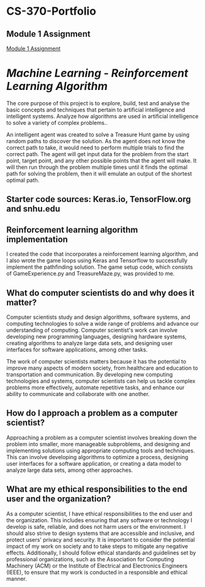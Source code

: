 # CS-370-Portfolio

## Module 1 Assignment
[Module 1 Assignment](../CS-370-Portfolio/Module-1-Assignment/Uzoho_Kennedy_Assignment1.ipynb)







# _Machine Learning - Reinforcement Learning Algorithm_

The core purpose of this project is to explore, build, test and analyse the basic concepts and techniques that pertain to artificial intelligence and intelligent systems.
Analyze how algorithms are used in artificial intelligence to solve a variety of complex problems..

An intelligent agent was created to solve a Treasure Hunt game by using random paths to discover the solution. As the agent does not know the correct path to take, it would need to perform multiple trials to find the correct path. The agent will get input data for the problem from the start point, target point, and any other possible points that the agent will make. It will then run through the problem multiple times until it finds the optimal path for solving the problem, then it will emulate an output of the shortest optimal path.

## Starter code sources: Keras.io, TensorFlow.org and snhu.edu

## Reinforcement learning algorithm implementation
I created the code that incorporates a reinforcement learning algorithm, and I also wrote the game loops using Keras and Tensorflow to successfully implement the pathfinding solution. The game setup code, which consists of GameExperience.py and TreasureMaze.py, was provided to me.

## What do computer scientists do and why does it matter?
Computer scientists study and design algorithms, software systems, and computing technologies to solve a wide range of problems and advance our understanding of computing. Computer scientist's work can involve developing new programming languages, designing hardware systems, creating algorithms to analyze large data sets, and designing user interfaces for software applications, among other tasks.

The work of computer scientists matters because it has the potential to improve many aspects of modern society, from healthcare and education to transportation and communication. By developing new computing technologies and systems, computer scientists can help us tackle complex problems more effectively, automate repetitive tasks, and enhance our ability to communicate and collaborate with one another.

## How do I approach a problem as a computer scientist?
Approaching a problem as a computer scientist involves breaking down the problem into smaller, more manageable subproblems, and designing and implementing solutions using appropriate computing tools and techniques. This can involve developing algorithms to optimize a process, designing user interfaces for a software application, or creating a data model to analyze large data sets, among other approaches.


## What are my ethical responsibilities to the end user and the organization?
As a computer scientist, I have ethical responsibilities to the end user and the organization. This includes ensuring that any software or technology I develop is safe, reliable, and does not harm users or the environment. I should also strive to design systems that are accessible and inclusive, and protect users' privacy and security. It is important to consider the potential impact of my work on society and to take steps to mitigate any negative effects. Additionally, I should follow ethical standards and guidelines set by professional organizations, such as the Association for Computing Machinery (ACM) or the Institute of Electrical and Electronics Engineers (IEEE), to ensure that my work is conducted in a responsible and ethical manner.
